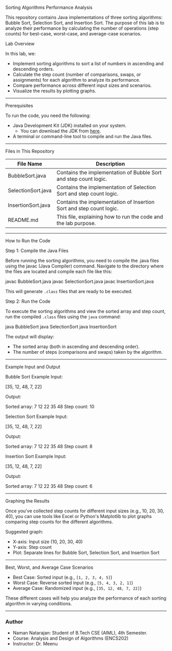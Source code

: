 Sorting Algorithms Performance Analysis

This repository contains Java implementations of three sorting algorithms: Bubble Sort, Selection Sort, and Insertion Sort. The purpose of this lab is to analyze their performance by calculating the number of operations (step counts) for best-case, worst-case, and average-case scenarios.

Lab Overview

In this lab, we:
- Implement sorting algorithms to sort a list of numbers in ascending and descending orders.
- Calculate the step count (number of comparisons, swaps, or assignments) for each algorithm to analyze its performance.
- Compare performance across different input sizes and scenarios.
- Visualize the results by plotting graphs.

---

Prerequisites

To run the code, you need the following:
- Java Development Kit (JDK) installed on your system.
  - You can download the JDK from [here](https://www.oracle.com/java/technologies/javase-downloads.html).
- A terminal or command-line tool to compile and run the Java files.
  
---

Files in This Repository

| File Name            | Description                                                     |
|----------------------|-----------------------------------------------------------------|
| BubbleSort.java     | Contains the implementation of Bubble Sort and step count logic.|
| SelectionSort.java  | Contains the implementation of Selection Sort and step count logic.|
| InsertionSort.java  | Contains the implementation of Insertion Sort and step count logic.|
| README.md           | This file, explaining how to run the code and the lab purpose.   |

---

How to Run the Code

Step 1: Compile the Java Files

Before running the sorting algorithms, you need to compile the .java files using the javac (Java Compiler) command. Navigate to the directory where the files are located and compile each file like this:


javac BubbleSort.java
javac SelectionSort.java
javac InsertionSort.java


This will generate `.class` files that are ready to be executed.

Step 2: Run the Code

To execute the sorting algorithms and view the sorted array and step count, run the compiled `.class` files using the `java` command:


java BubbleSort
java SelectionSort
java InsertionSort


The output will display:
- The sorted array (both in ascending and descending order).
- The number of steps (comparisons and swaps) taken by the algorithm.

---

Example Input and Output

Bubble Sort Example
Input:

[35, 12, 48, 7, 22]


Output:

Sorted array: 7 12 22 35 48
Step count: 10


Selection Sort Example
Input:

[35, 12, 48, 7, 22]


Output:

Sorted array: 7 12 22 35 48
Step count: 8


Insertion Sort Example
Input:

[35, 12, 48, 7, 22]


Output:

Sorted array: 7 12 22 35 48
Step count: 6


---

Graphing the Results

Once you've collected step counts for different input sizes (e.g., 10, 20, 30, 40), you can use tools like Excel or Python's Matplotlib to plot graphs comparing step counts for the different algorithms.

Suggested graph:
- X-axis: Input size (10, 20, 30, 40)
- Y-axis: Step count
- Plot: Separate lines for Bubble Sort, Selection Sort, and Insertion Sort

---

Best, Worst, and Average Case Scenarios

- Best Case: Sorted input (e.g., `[1, 2, 3, 4, 5]`)
- Worst Case: Reverse sorted input (e.g., `[5, 4, 3, 2, 1]`)
- Average Case: Randomized input (e.g., `[35, 12, 48, 7, 22]`)

These different cases will help you analyze the performance of each sorting algorithm in varying conditions.

---

### Author

- Naman Natarajan: Student of B.Tech CSE (AIML), 4th Semester.
- Course: Analysis and Design of Algorithms (ENCS202)
- Instructor: Dr. Meenu

